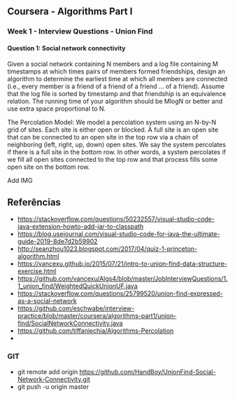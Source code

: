 ## Coursera - Algorithms Part I
### Week 1 - Interview Questions - Union Find
#### Question 1: Social network connectivity

Given a social network containing N members and a log file containing M timestamps at which times pairs of members formed friendships, design an algorithm to determine the earliest time at which all members are connected (i.e., every member is a friend of a friend of a friend ... of a friend). Assume that the log file is sorted by timestamp and that friendship is an equivalence relation. The running time of your algorithm should be MlogN or better and use extra space proportional to N.


The Percolation Model: We model a percolation system using an N-by-N grid of sites. Each site is either open or blocked. A full site is an open site that can be connected to an open site in the top row via a chain of neighboring (left, right, up, down) open sites. We say the system percolates if there is a full site in the bottom row. In other words, a system percolates if we fill all open sites connected to the top row and that process fills some open site on the bottom row.
 
Add IMG 


## Referências
- https://stackoverflow.com/questions/50232557/visual-studio-code-java-extension-howto-add-jar-to-classpath
- https://blog.usejournal.com/visual-studio-code-for-java-the-ultimate-guide-2019-8de7d2b59902
- http://seanzhou1023.blogspot.com/2017/04/quiz-1-princeton-algorithm.html
- https://vancexu.github.io/2015/07/21/intro-to-union-find-data-structure-exercise.html
- https://github.com/vancexu/Algs4/blob/master/JobInterviewQuestions/1.1_union_find/WeightedQuickUnionUF.java
- https://stackoverflow.com/questions/25799520/union-find-expressed-as-a-social-network
- https://github.com/eschwabe/interview-practice/blob/master/coursera/algorithms-part1/union-find/SocialNetworkConnectivity.java
- https://github.com/tiffaniechia/Algorithms-Percolation
- 

### GIT
- git remote add origin https://github.com/HandBoy/UnionFind-Social-Network-Connectivity.git
- git push -u origin master